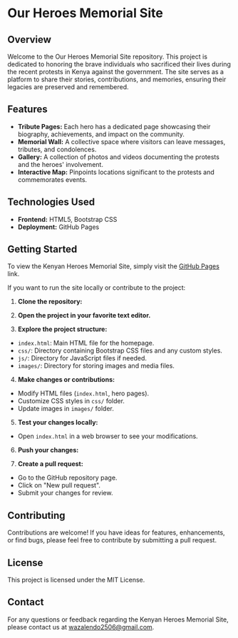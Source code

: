# Our Heroes Memorial Site

## Overview
Welcome to the Our Heroes Memorial Site repository. This project is dedicated to honoring the brave individuals who sacrificed their lives during the recent protests in Kenya against the government. The site serves as a platform to share their stories, contributions, and memories, ensuring their legacies are preserved and remembered.

## Features
- **Tribute Pages:** Each hero has a dedicated page showcasing their biography, achievements, and impact on the community.
- **Memorial Wall:** A collective space where visitors can leave messages, tributes, and condolences.
- **Gallery:** A collection of photos and videos documenting the protests and the heroes' involvement.
- **Interactive Map:** Pinpoints locations significant to the protests and commemorates events.

## Technologies Used
- **Frontend:** HTML5, Bootstrap CSS
- **Deployment:** GitHub Pages

## Getting Started
To view the Kenyan Heroes Memorial Site, simply visit the [GitHub Pages](https://wazalendo-ke.github.io/ourheroes) link.

If you want to run the site locally or contribute to the project:

1. **Clone the repository:**

2. **Open the project in your favorite text editor.**

3. **Explore the project structure:**
- `index.html`: Main HTML file for the homepage.
- `css/`: Directory containing Bootstrap CSS files and any custom styles.
- `js/`: Directory for JavaScript files if needed.
- `images/`: Directory for storing images and media files.

4. **Make changes or contributions:**
- Modify HTML files (`index.html`, hero pages).
- Customize CSS styles in `css/` folder.
- Update images in `images/` folder.

5. **Test your changes locally:**
- Open `index.html` in a web browser to see your modifications.

6. **Push your changes:**

7. **Create a pull request:**
- Go to the GitHub repository page.
- Click on "New pull request".
- Submit your changes for review.

## Contributing
Contributions are welcome! If you have ideas for features, enhancements, or find bugs, please feel free to contribute by submitting a pull request.

## License
This project is licensed under the MIT License.

## Contact
For any questions or feedback regarding the Kenyan Heroes Memorial Site, please contact us at [wazalendo2506@gmail.com](mailto:wazalendo2506@gmail.com).
